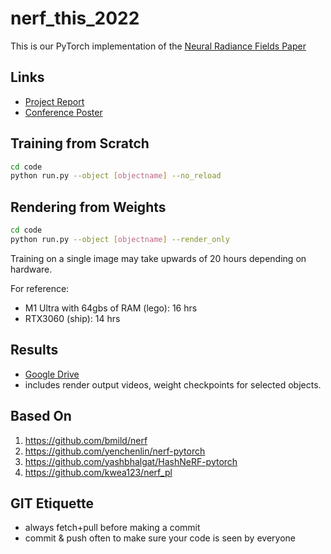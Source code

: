 # nerf_this_2022

This is our PyTorch implementation of the [Neural Radiance Fields Paper](https://arxiv.org/pdf/2003.08934.pdf)

## Links
- [Project Report](https://github.com/tonyzhu163/nerf_this_2022/blob/main/report/report.pdf)
- [Conference Poster](https://github.com/tonyzhu163/nerf_this_2022/blob/main/report/poster.pdf)


## Training from Scratch
```bash
cd code
python run.py --object [objectname] --no_reload
```

## Rendering from Weights
```bash
cd code
python run.py --object [objectname] --render_only
```

Training on a single image may take upwards of 20 hours depending on hardware.

For reference:
- M1 Ultra with 64gbs of RAM (lego): 16 hrs
- RTX3060 (ship): 14 hrs

## Results
- [Google Drive](https://drive.google.com/drive/folders/19VngwjdyA_Q5l2s-D8mha2ZMw6w8XV_c?usp=share_link)
- includes render output videos, weight checkpoints for selected objects.

## Based On 
1. https://github.com/bmild/nerf
2. https://github.com/yenchenlin/nerf-pytorch
3. https://github.com/yashbhalgat/HashNeRF-pytorch
4. https://github.com/kwea123/nerf_pl

## GIT Etiquette
- always fetch+pull before making a commit
- commit & push often to make sure your code is seen by everyone